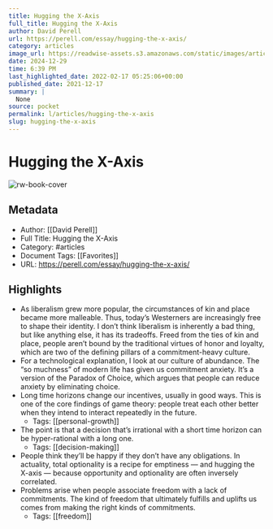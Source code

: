 ```yaml
---
title: Hugging the X-Axis
full_title: Hugging the X-Axis
author: David Perell
url: https://perell.com/essay/hugging-the-x-axis/
category: articles
image_url: https://readwise-assets.s3.amazonaws.com/static/images/article2.74d541386bbf.png
date: 2024-12-29
time: 6:39 PM
last_highlighted_date: 2022-02-17 05:25:06+00:00
published_date: 2021-12-17
summary: |
  None
source: pocket
permalink: l/articles/hugging-the-x-axis
slug: hugging-the-x-axis
---
```

# Hugging the X-Axis

![rw-book-cover](https://readwise-assets.s3.amazonaws.com/static/images/article2.74d541386bbf.png)

## Metadata
- Author: [[David Perell]]
- Full Title: Hugging the X-Axis
- Category: #articles
- Document Tags: [[Favorites]] 
- URL: https://perell.com/essay/hugging-the-x-axis/

## Highlights
- As liberalism grew more popular, the circumstances of kin and place became more malleable. Thus, today’s Westerners are increasingly free to shape their identity. I don’t think liberalism is inherently a bad thing, but like anything else, it has its tradeoffs. Freed from the ties of kin and place, people aren’t bound by the traditional virtues of honor and loyalty, which are two of the defining pillars of a commitment-heavy culture.
- For a technological explanation, I look at our culture of abundance. The “so muchness” of modern life has given us commitment anxiety. It’s a version of the Paradox of Choice, which argues that people can reduce anxiety by eliminating choice.
- Long time horizons change our incentives, usually in good ways. This is one of the core findings of game theory: people treat each other better when they intend to interact repeatedly in the future.
    - Tags: [[personal-growth]] 
- The point is that a decision that’s irrational with a short time horizon can be hyper-rational with a long one.
    - Tags: [[decision-making]] 
- People think they’ll be happy if they don’t have any obligations. In actuality, total optionality is a recipe for emptiness — and hugging the X-axis — because opportunity and optionality are often inversely correlated.
- Problems arise when people associate freedom with a lack of commitments. The kind of freedom that ultimately fulfills and uplifts us comes from making the right kinds of commitments.
    - Tags: [[freedom]] 



